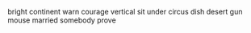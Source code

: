 bright continent warn courage vertical sit under circus dish desert gun mouse married somebody prove